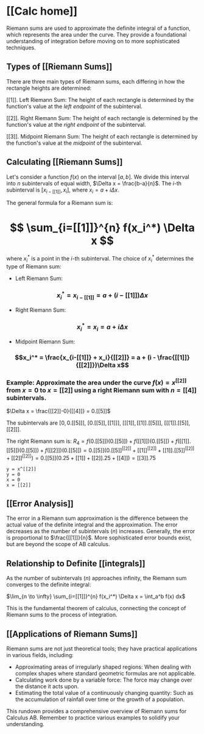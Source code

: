 # [[Calc home]]
Riemann sums are used to approximate the definite integral of a function, which represents the area under the curve.  They provide a foundational understanding of integration before moving on to more sophisticated techniques.

## Types of [[Riemann Sums]] 
There are three main types of Riemann sums, each differing in how the rectangle heights are determined:

[[1]]. Left Riemann Sum: The height of each rectangle is determined by the function's value at the *left endpoint* of the subinterval.

[[2]]. Right Riemann Sum: The height of each rectangle is determined by the function's value at the *right endpoint* of the subinterval.

[[3]]. Midpoint Riemann Sum: The height of each rectangle is determined by the function's value at the *midpoint* of the subinterval.


##  Calculating [[Riemann Sums]] 
Let's consider a function $f(x)$ on the interval $[a, b]$. We divide this interval into $n$ subintervals of equal width, $\Delta x = \frac{b-a}{n}$.  The $i$-th subinterval is $[x_{i-[[1]]}, x_i]$, where $x_i = a + i\Delta x$.

The general formula for a Riemann sum is:
# $$ \sum_{i=[[1]]}^{n} f(x_i^*) \Delta x $$
where $x_i^*$ is a point in the $i$-th subinterval.  The choice of $x_i^*$ determines the type of Riemann sum:
* Left Riemann Sum: 
### $$x_i^* = x_{i-[[1]]} = a + (i-[[1]])\Delta x$$
* Right Riemann Sum: 
### $$x_i^* = x_i = a + i\Delta x$$
* Midpoint Riemann Sum: 
### $$x_i^* = \frac{x_{i-[[1]]} + x_i}{[[2]]} = a + (i - \frac{[[1]]}{[[2]]})\Delta x$$
### Example: Approximate the area under the curve $f(x) = x^[[2]]$ from $x=0$ to $x=[[2]]$ using a right Riemann sum with $n=[[4]]$ subintervals.

$\Delta x = \frac{[[2]]-0}{[[4]]} = 0.[[5]]$

The subintervals are $[0, 0.[[5]]]$, $[0.[[5]], [[1]]]$, $[[[1]], [[1]].[[5]]]$, $[[[1]].[[5]], [[2]]]$.

The right Riemann sum is:
$R_4 = f(0.[[5]])(0.[[5]]) + f([[1]])(0.[[5]]) + f([[1]].[[5]])(0.[[5]]) + f([[2]])(0.[[5]]) = 0.[[5]](0.[[5]]^[[2]] + [[1]]^[[2]] + [[1]].[[5]]^[[2]] + [[2]]^[[2]]) = 0.[[5]](0.25 + [[1]] + [[2]].25 + [[4]]) = [[3]].75$


```desmos-graph
y = x^[[2]]
y = 0
x = 0
x = [[2]]
```

## [[Error Analysis]]

The error in a Riemann sum approximation is the difference between the actual value of the definite integral and the approximation. The error decreases as the number of subintervals ($n$) increases.  Generally, the error is proportional to $\frac{[[1]]}{n}$.  More sophisticated error bounds exist, but are beyond the scope of AB calculus.


##  Relationship to Definite [[integrals]]

As the number of subintervals ($n$) approaches infinity, the Riemann sum converges to the definite integral:

$\lim_{n \to \infty} \sum_{i=[[1]]}^{n} f(x_i^*) \Delta x = \int_a^b f(x) dx$

This is the fundamental theorem of calculus, connecting the concept of Riemann sums to the process of integration.


## [[Applications of Riemann Sums]]

Riemann sums are not just theoretical tools; they have practical applications in various fields, including:

* Approximating areas of irregularly shaped regions:  When dealing with complex shapes where standard geometric formulas are not applicable.
* Calculating work done by a variable force:  The force may change over the distance it acts upon.
* Estimating the total value of a continuously changing quantity:  Such as the accumulation of rainfall over time or the growth of a population.


This rundown provides a comprehensive overview of Riemann sums for Calculus AB. Remember to practice various examples to solidify your understanding.
